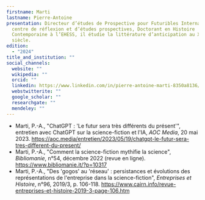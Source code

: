 ```yaml
---
firstname: Marti
lastname: Pierre-Antoine
presentation: Directeur d’études de Prospective pour Futuribles International -
  centre de réflexion et d’études prospectives, Doctorant en Histoire
  Contemporaine à l’EHESS, il étudie la littérature d’anticipation au XXe
  siècle.
edition:
  - "2024"
title_and_institution: ""
social_channels:
  website: ""
  wikipedia: ""
  orcid: ""
  linkedin: https://www.linkedin.com/in/pierre-antoine-marti-8350a8136/?originalSubdomain=fr
  webstwitterite: ""
  google_scholar: ""
  researchgate: ""
  mendeley: ""
---
```

* Marti, P.-A., "ChatGPT : 'Le futur sera très différents du présent'", entretien avec ChatGPT sur la science-fiction et l'IA, *AOC Media*, 20 mai 2023. <https://aoc.media/entretien/2023/05/19/chatgpt-le-futur-sera-tres-different-du-present/>
* Marti, P.-A., "Comment la science-fiction mythifie la science", *Bibliomanie*, n°54, décembre 2022 (revue en ligne).  <https://www.bibliomanie.it/?p=10317>
* Marti, P.-A., "Des 'gogos' au 'réseau' : persistances et évolutions des représentations de l'entreprise dans la science-fiction", *Entreprises et Histoire*, n°96, 2019/3, p. 106-118.  <https://www.cairn.info/revue-entreprises-et-histoire-2019-3-page-106.htm>